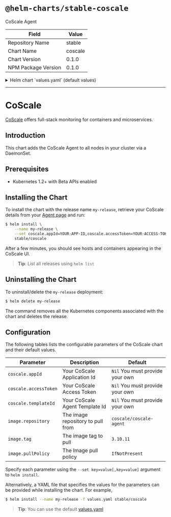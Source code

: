 # `@helm-charts/stable-coscale`

CoScale Agent

| Field               | Value   |
| ------------------- | ------- |
| Repository Name     | stable  |
| Chart Name          | coscale |
| Chart Version       | 0.1.0   |
| NPM Package Version | 0.1.0   |

<details>

<summary>Helm chart `values.yaml` (default values)</summary>

```yaml
# Default values for CoScale Helm package.

image:
  repository: 'coscale/coscale-agent'
  tag: '3.10.11'
  pullPolicy: 'IfNotPresent'

coscale:
  # Required: You need a CoScale AppId before running agents.
  appId: ''

  # Required: You need a CoScale AccessToken before running agents.
  accessToken: ''

  # Required: You need a CoScale TemplateId before running agents.
  templateId: ''

resources:
  requests:
    cpu: 100m
    memory: 128Mi
  limits:
    cpu: 256m
    memory: 512Mi
```

</details>

---

# CoScale

[CoScale](https://www.coscale.com/) offers full-stack monitoring for containers and microservices.

## Introduction

This chart adds the CoScale Agent to all nodes in your cluster via a DaemonSet.

## Prerequisites

- Kubernetes 1.2+ with Beta APIs enabled

## Installing the Chart

To install the chart with the release name `my-release`, retrieve your CoScale details from your [Agent page](https://app.coscale.com/) and run:

```bash
$ helm install \
    --name my-release \
    --set coscale.appId=YOUR-APP-ID,coscale.accessToken=YOUR-ACCESS-TOKEN,coscale.templateId=YOUR-TEMPLATE-ID \
    stable/coscale
```

After a few minutes, you should see hosts and containers appearing in the CoScale UI.

> **Tip**: List all releases using `helm list`

## Uninstalling the Chart

To uninstall/delete the `my-release` deployment:

```bash
$ helm delete my-release
```

The command removes all the Kubernetes components associated with the chart and deletes the release.

## Configuration

The following tables lists the configurable parameters of the CoScale chart and their default values.

| Parameter             | Description                       | Default                         |
| --------------------- | --------------------------------- | ------------------------------- |
| `coscale.appId`       | Your CoScale Application Id       | `Nil` You must provide your own |
| `coscale.accessToken` | Your CoScale Access Token         | `Nil` You must provide your own |
| `coscale.templateId`  | Your CoScale Agent Template Id    | `Nil` You must provide your own |
| `image.repository`    | The image repository to pull from | `coscale/coscale-agent`         |
| `image.tag`           | The image tag to pull             | `3.10.11`                       |
| `image.pullPolicy`    | The Image pull policy             | `IfNotPresent`                  |

Specify each parameter using the `--set key=value[,key=value]` argument to `helm install`.

Alternatively, a YAML file that specifies the values for the parameters can be provided while installing the chart. For example,

```bash
$ helm install --name my-release -f values.yaml stable/coscale
```

> **Tip**: You can use the default [values.yaml](values.yaml)

